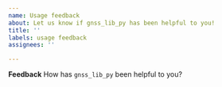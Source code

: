 ```yaml
---
name: Usage feedback
about: Let us know if gnss_lib_py has been helpful to you!
title: ''
labels: usage feedback
assignees: ''

---
```


**Feedback**
How has `gnss_lib_py` been helpful to you?

